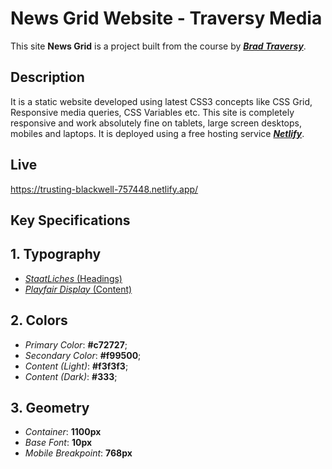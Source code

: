 # News Grid Website - Traversy Media

This site **News Grid** is a project built from the course by [**_Brad Traversy_**](https://www.traversymedia.com/). 

## Description
It is a static website developed using latest CSS3 concepts like CSS Grid, Responsive media queries, CSS Variables etc. This site is 
completely responsive and work absolutely fine on tablets, large screen desktops, mobiles and laptops. It is deployed using a free
hosting service [**_Netlify_**](https://www.netlify.com).

## Live
https://trusting-blackwell-757448.netlify.app/

## Key Specifications
## 1. Typography
- [_StaatLiches_ (Headings)](https://fonts.google.com/specimen/Staatliches?query=Staatliches&selection.family=Staatliches&sidebar.open)
- [_Playfair Display_ (Content)](https://fonts.google.com/specimen/Playfair+Display?selection.family=Staatliches&query=Playfai&sidebar.open)

## 2. Colors
- _Primary Color_: **#c72727**;
- _Secondary Color_: **#f99500**;
- _Content (Light)_: **#f3f3f3**;
- _Content (Dark)_: **#333**;

## 3. Geometry
- _Container_: **1100px**
- _Base Font_: **10px**
- _Mobile Breakpoint_: **768px**
